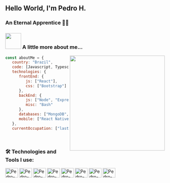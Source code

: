 ## Hello World, I'm Pedro H.
### An Eternal Apprentice 👨‍💻

### <img src="https://media.giphy.com/media/VgCDAzcKvsR6OM0uWg/giphy.gif" width="50"> A little more about me...
<img height="300em"  align='right' src="https://github-readme-stats-git-masterrstaa-rickstaa.vercel.app/api/top-langs/?username=Pedro77h&show_icons=true&theme=tokyonight&hide_border=true"/>

```javascript
const aboutMe = {
   country: "Brazil",
   code: [Javascript, Typescript, HTML, CSS],
   technologies: {
      frontEnd: {
         js: ["React"],
         css: ["Bootstrap"]
      },
      backEnd: {
         js: ["Node", "Express" , "Nest" ,"Fastify"],
         misc: "Bash"
      },
      databases: ["MongoDB", "postgreSQL", "mySQL"],
      mobile: ["React Native"]
   },
   currentOccupation: ["last year student, open for job opportunities"],
```

</br> 

### 🛠️ Technologies and Tools I use:

<div>
<img align="center" alt="Pedro-html" height="30" width="40" src="https://cdn.jsdelivr.net/gh/devicons/devicon/icons/html5/html5-original.svg"/>
<img align="center" alt="Pedro-css" height="30" width="40" src="https://cdn.jsdelivr.net/gh/devicons/devicon/icons/css3/css3-original.svg"/>
<img align="center" alt="Pedro-js" height="30" width="40" src="https://cdn.jsdelivr.net/gh/devicons/devicon/icons/javascript/javascript-original.svg"/>
<img align="center" alt="Pedro-react" height="30" width="40" src="https://cdn.jsdelivr.net/gh/devicons/devicon/icons/react/react-original.svg"/>
<img align="center" alt="Pedro-node" height="30" width="40" src="https://cdn.jsdelivr.net/gh/devicons/devicon/icons/nodejs/nodejs-original.svg"/>
<img align="center" alt="Pedro-ts" height="30" width="40" src="https://cdn.jsdelivr.net/gh/devicons/devicon/icons/typescript/typescript-original.svg"/>
<img align="center" alt="Pedro-postgreSQL" height="30" width="40" src="https://cdn.jsdelivr.net/gh/devicons/devicon/icons/postgresql/postgresql-original-wordmark.svg" />
<img align="center" alt="Pedro-code" height="30" width="40" src="https://cdn.jsdelivr.net/gh/devicons/devicon/icons/vscode/vscode-original.svg" />
